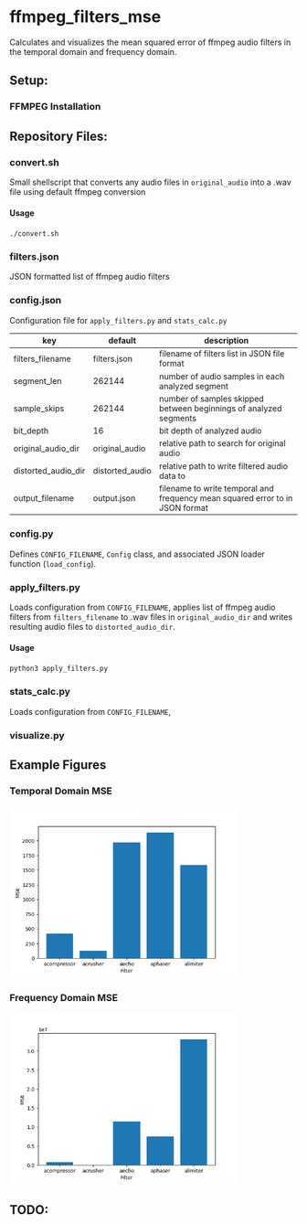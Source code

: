 # ffmpeg_filters_mse

Calculates and visualizes the mean squared error of ffmpeg audio filters in the temporal domain and frequency domain.

## Setup:

### FFMPEG Installation

## Repository Files:

### convert.sh

Small shellscript that converts any audio files in `original_audio` into a .wav file using default ffmpeg conversion

#### Usage

`./convert.sh`

### filters.json

JSON formatted list of ffmpeg audio filters

### config.json

Configuration file for `apply_filters.py` and `stats_calc.py`

| key                 | default         | description                                                                   |
|---------------------|-----------------|-------------------------------------------------------------------------------|
| filters_filename    | filters.json    | filename of filters list in JSON file format                                  |
| segment_len         | 262144          | number of audio samples in each analyzed segment                              |
| sample_skips        | 262144          | number of samples skipped between beginnings of analyzed segments             |
| bit_depth           | 16              | bit depth of analyzed audio                                                   |
| original_audio_dir  | original_audio  | relative path to search for original audio                                    |
| distorted_audio_dir | distorted_audio | relative path to write filtered audio data to                                 |
| output_filename     | output.json     | filename to write temporal and frequency mean squared error to in JSON format |

### config.py

Defines `CONFIG_FILENAME`, `Config` class, and associated JSON loader function (`load_config`).

### apply_filters.py

Loads configuration from `CONFIG_FILENAME`, applies list of ffmpeg audio filters from `filters_filename` to .wav files in `original_audio_dir` and writes resulting audio files to `distorted_audio_dir`.

#### Usage

`python3 apply_filters.py`

### stats_calc.py

Loads configuration from `CONFIG_FILENAME`,

### visualize.py

## Example Figures

### Temporal Domain MSE

<img src="https://github.com/hrichharms/ffmpeg_filters_mse/blob/master/figures/Temporal_Mean_Square_Error_(MSE).png?raw=true" alt="Mean Squared Error in the Temporal Domain" width="400"/>

### Frequency Domain MSE

<img src="https://github.com/hrichharms/ffmpeg_filters_mse/blob/master/figures/Frequency_Mean_Square_Error_(MSE).png?raw=true" alt="Mean Squared Error in the Frequency Domain" width="400"/>

## TODO:

